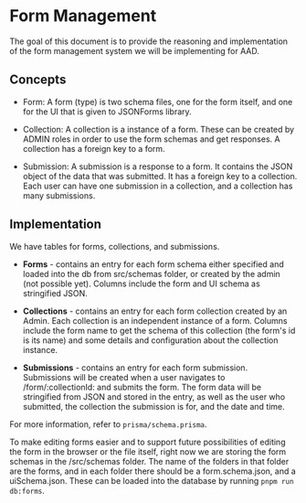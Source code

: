 # Form Management

The goal of this document is to provide the reasoning and implementation of the
form management system we will be implementing for AAD.

## Concepts

- Form: A form (type) is two schema files, one for the form itself, and one for
  the UI that is given to JSONForms library.

- Collection: A collection is a instance of a form. These can be created by
  ADMIN roles in order to use the form schemas and get responses. A collection has
  a foreign key to a form.

- Submission: A submission is a response to a form. It contains the JSON object
  of the data that was submitted. It has a foreign key to a collection. Each user
  can have one submission in a collection, and a collection has many submissions.

## Implementation

We have tables for forms, collections, and submissions.

- **Forms** - contains an entry for each form schema either specified and loaded
  into the db from src/schemas folder, or created by the admin (not possible yet).
  Columns include the form and UI schema as stringified JSON.

- **Collections** - contains an entry for each form collection created by an
  Admin. Each collection is an independent instance of a form. Columns include the
  form name to get the schema of this collection (the form's id is its name) and
  some details and configuration about the collection instance.

- **Submissions** - contains an entry for each form submission. Submissions will
  be created when a user navigates to /form/:collectionId: and submits the form.
  The form data will be stringified from JSON and stored in the entry, as well as
  the user who submitted, the collection the submission is for, and the date and
  time.

For more information, refer to `prisma/schema.prisma`.

To make editing forms easier and to support future possibilities of editing the
form in the browser or the file itself, right now we are storing the form
schemas in the /src/schemas folder. The name of the folders in that folder are
the forms, and in each folder there should be a form.schema.json, and a
uiSchema.json. These can be loaded into the database by running `pnpm run
db:forms`.

